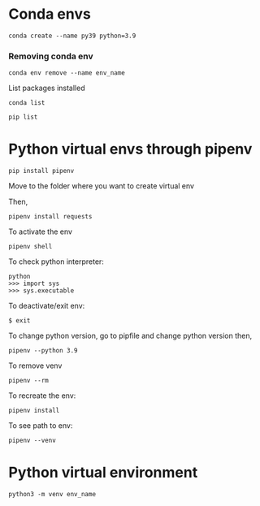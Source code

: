 
# Conda envs
```
conda create --name py39 python=3.9
```
### Removing conda env
```
conda env remove --name env_name
```
List packages installed
```
conda list
```
```
pip list
```




# Python virtual envs through pipenv

```
pip install pipenv
```

Move to the folder where you want to create virtual env

Then,
```
pipenv install requests
```
To activate the env
```
pipenv shell
```

To check python interpreter:
```
python
>>> import sys
>>> sys.executable
```
To deactivate/exit env:
```
$ exit
```

To change python version, go to pipfile and change python version
then,
```
pipenv --python 3.9
```

To remove venv
```
pipenv --rm
```

To recreate the env:
```
pipenv install
```

To see path to env:
```
pipenv --venv
```



# Python virtual environment
```
python3 -m venv env_name
```

